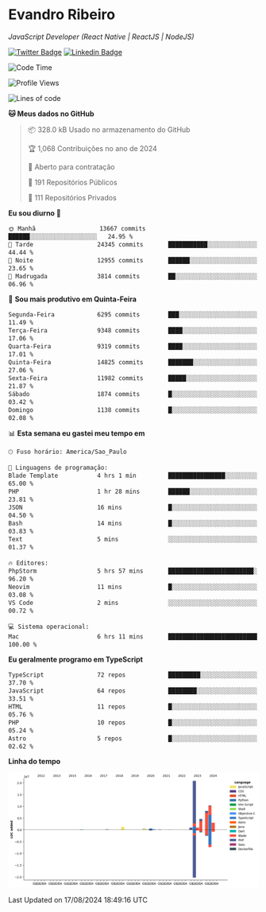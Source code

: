 # Evandro **Ribeiro**

*JavaScript Developer (React Native | ReactJS | NodeJS)*

[![Twitter Badge](https://img.shields.io/badge/-@ribeiroevandro-201B2D?style=flat-square&labelColor=201B2D&logo=twitter&logoColor=white&link=https://twitter.com/ribeiroevandro)](https://twitter.com/ribeiroevandro) 
[![Linkedin Badge](https://img.shields.io/badge/-Evandro%20Ribeiro-201B2D?style=flat-square&logo=Linkedin&logoColor=white&link=https://www.linkedin.com/in/ribeiroevandro)](https://www.linkedin.com/in/ribeiroevandro) 


<!--START_SECTION:waka-->
![Code Time](http://img.shields.io/badge/Code%20Time-4%2C061%20hrs%203%20mins-blue)

![Profile Views](http://img.shields.io/badge/Visualizac%C3%B5es%20do%20perfil-16-blue)

![Lines of code](https://img.shields.io/badge/Desde%20o%20Hello%20World%20eu%20escrevi-52.0%20million%20linhas%20de%20c%C3%B3digo-blue)

**🐱 Meus dados no GitHub** 

> 📦 328.0 kB Usado no armazenamento do GitHub 
 > 
> 🏆 1,068 Contribuições no ano de 2024
 > 
> 💼 Aberto para contratação
 > 
> 📜 191 Repositórios Públicos 
 > 
> 🔑 111 Repositórios Privados 
 > 
**Eu sou diurno 🐤** 

```text
🌞 Manhã                  13667 commits       ██████░░░░░░░░░░░░░░░░░░░   24.95 % 
🌆 Tarde                  24345 commits       ███████████░░░░░░░░░░░░░░   44.44 % 
🌃 Noite                  12955 commits       ██████░░░░░░░░░░░░░░░░░░░   23.65 % 
🌙 Madrugada              3814 commits        ██░░░░░░░░░░░░░░░░░░░░░░░   06.96 % 
```
📅 **Sou mais produtivo em Quinta-Feira** 

```text
Segunda-Feira            6295 commits        ███░░░░░░░░░░░░░░░░░░░░░░   11.49 % 
Terça-Feira              9348 commits        ████░░░░░░░░░░░░░░░░░░░░░   17.06 % 
Quarta-Feira             9319 commits        ████░░░░░░░░░░░░░░░░░░░░░   17.01 % 
Quinta-Feira             14825 commits       ███████░░░░░░░░░░░░░░░░░░   27.06 % 
Sexta-Feira              11982 commits       █████░░░░░░░░░░░░░░░░░░░░   21.87 % 
Sábado                   1874 commits        █░░░░░░░░░░░░░░░░░░░░░░░░   03.42 % 
Domingo                  1138 commits        █░░░░░░░░░░░░░░░░░░░░░░░░   02.08 % 
```


📊 **Esta semana eu gastei meu tempo em** 

```text
🕑︎ Fuso horário: America/Sao_Paulo

💬 Linguagens de programação: 
Blade Template           4 hrs 1 min         ████████████████░░░░░░░░░   65.00 % 
PHP                      1 hr 28 mins        ██████░░░░░░░░░░░░░░░░░░░   23.81 % 
JSON                     16 mins             █░░░░░░░░░░░░░░░░░░░░░░░░   04.50 % 
Bash                     14 mins             █░░░░░░░░░░░░░░░░░░░░░░░░   03.83 % 
Text                     5 mins              ░░░░░░░░░░░░░░░░░░░░░░░░░   01.37 % 

🔥 Editores: 
PhpStorm                 5 hrs 57 mins       ████████████████████████░   96.20 % 
Neovim                   11 mins             █░░░░░░░░░░░░░░░░░░░░░░░░   03.08 % 
VS Code                  2 mins              ░░░░░░░░░░░░░░░░░░░░░░░░░   00.72 % 

💻 Sistema operacional: 
Mac                      6 hrs 11 mins       █████████████████████████   100.00 % 
```

**Eu geralmente programo em TypeScript** 

```text
TypeScript               72 repos            █████████░░░░░░░░░░░░░░░░   37.70 % 
JavaScript               64 repos            ████████░░░░░░░░░░░░░░░░░   33.51 % 
HTML                     11 repos            █░░░░░░░░░░░░░░░░░░░░░░░░   05.76 % 
PHP                      10 repos            █░░░░░░░░░░░░░░░░░░░░░░░░   05.24 % 
Astro                    5 repos             █░░░░░░░░░░░░░░░░░░░░░░░░   02.62 % 
```



**Linha do tempo**

![Lines of Code chart](https://raw.githubusercontent.com/ribeiroevandro/ribeiroevandro/main/assets/bar_graph.png)


 Last Updated on 17/08/2024 18:49:16 UTC
<!--END_SECTION:waka-->
